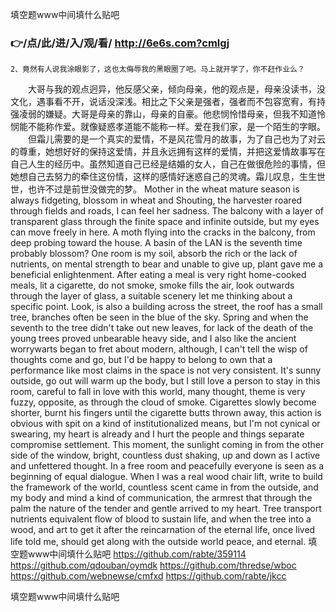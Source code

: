 
填空题www中间填什么贴吧




### 👉/点/此/进/入/观/看/ http://6e6s.com?cmlgj




	2、竟然有人说我涂眼影了，这也太侮辱我的黑眼圈了吧。马上就开学了，你不赶作业么？
　　大哥与我的观点迥异，他反感父亲，倾向母亲，他的观点是，母亲没读书，没文化，遇事看不开，说话没深浅。相比之下父亲是强者，强者而不包容宽宥，有持强凌弱的嫌疑。大哥是母亲的靠山，母亲的自豪。他悲悯怜惜母亲，但我不知道怜悯能不能称作爱。就像疑惑孝道能不能称一样。爱在我们家，是一个陌生的字眼。
　　但霜儿需要的是一个真实的爱情，不是风花雪月的故事，为了自己也为了对云的尊重，她想好好的保持这爱情，并且永远拥有这样的爱情，并把这爱情故事写在自己人生的经历中。虽然知道自己已经是结婚的女人，自己在做很危险的事情，但她想自己去努力的牵住这份情，这样的感情好迷惑自己的灵魂。霜儿叹息，生生世世，也许不过是前世没做完的梦。
Mother in the wheat mature season is always fidgeting, blossom in wheat and Shouting, the harvester roared through fields and roads, I can feel her sadness.
The balcony with a layer of transparent glass through the finite space and infinite outside, but my eyes can move freely in here.
A moth flying into the cracks in the balcony, from deep probing toward the house.
A basin of the LAN is the seventh time probably blossom?
One room is my soil, absorb the rich or the lack of nutrients, on mental strength to bear and unable to give up, plant gave me a beneficial enlightenment.
After eating a meal is very right home-cooked meals, lit a cigarette, do not smoke, smoke fills the air, look outwards through the layer of glass, a suitable scenery let me thinking about a specific point.
Look, is also a building across the street, the roof has a small tree, branches often be seen in the blue of the sky.
Spring and when the seventh to the tree didn't take out new leaves, for lack of the death of the young trees proved unbearable heavy side, and I also like the ancient worrywarts began to fret about modern, although, I can't tell the wisp of thoughts come and go, but I'd be happy to belong to own that a performance like most claims in the space is not very consistent.
It's sunny outside, go out will warm up the body, but I still love a person to stay in this room, careful to fall in love with this world, many thought, theme is very fuzzy, opposite, as through the cloud of smoke.
Cigarettes slowly become shorter, burnt his fingers until the cigarette butts thrown away, this action is obvious with spit on a kind of institutionalized means, but I'm not cynical or swearing, my heart is already and I hurt the people and things separate compromise settlement.
This moment, the sunlight coming in from the other side of the window, bright, countless dust shaking, up and down as I active and unfettered thought.
In a free room and peacefully everyone is seen as a beginning of equal dialogue.
When I was a real wood chair lift, write to build the framework of the world, countless scent came in from the outside, and my body and mind a kind of communication, the armrest that through the palm the nature of the tender and gentle arrived to my heart.
Tree transport nutrients equivalent flow of blood to sustain life, and when the tree into a wood, and art to get it after the reincarnation of the eternal life, once lived life told me, should get along with the outside world peace, and eternal.
填空题www中间填什么贴吧 https://github.com/rabte/359114
https://github.com/qdouban/oymdk
https://github.com/thredse/wboc
https://github.com/webnewse/cmfxd
https://github.com/rabte/jkcc





填空题www中间填什么贴吧
